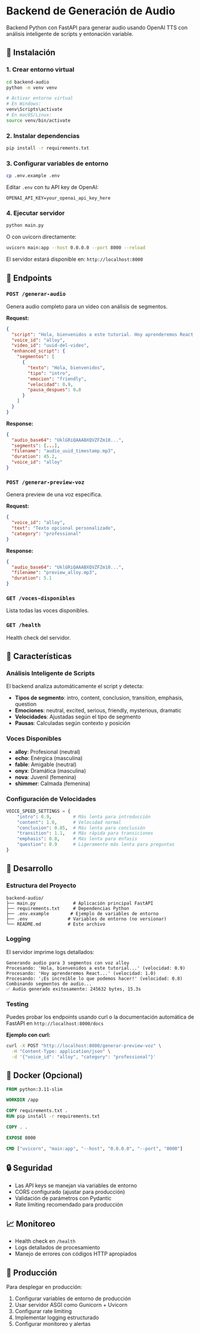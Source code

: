 # Backend de Generación de Audio

Backend Python con FastAPI para generar audio usando OpenAI TTS con análisis inteligente de scripts y entonación variable.

## 🚀 Instalación

### 1. Crear entorno virtual

```bash
cd backend-audio
python -m venv venv

# Activar entorno virtual
# En Windows:
venv\Scripts\activate
# En macOS/Linux:
source venv/bin/activate
```

### 2. Instalar dependencias

```bash
pip install -r requirements.txt
```

### 3. Configurar variables de entorno

```bash
cp .env.example .env
```

Editar `.env` con tu API key de OpenAI:
```env
OPENAI_API_KEY=your_openai_api_key_here
```

### 4. Ejecutar servidor

```bash
python main.py
```

O con uvicorn directamente:
```bash
uvicorn main:app --host 0.0.0.0 --port 8000 --reload
```

El servidor estará disponible en: `http://localhost:8000`

## 📡 Endpoints

### `POST /generar-audio`

Genera audio completo para un video con análisis de segmentos.

**Request:**
```json
{
  "script": "Hola, bienvenidos a este tutorial. Hoy aprenderemos React. ¡Es increíble!",
  "voice_id": "alloy",
  "video_id": "uuid-del-video",
  "enhanced_script": {
    "segmentos": [
      {
        "texto": "Hola, bienvenidos",
        "tipo": "intro",
        "emocion": "friendly",
        "velocidad": 0.9,
        "pausa_despues": 0.8
      }
    ]
  }
}
```

**Response:**
```json
{
  "audio_base64": "UklGRiQAAABXQVZFZm10...",
  "segments": [...],
  "filename": "audio_uuid_timestamp.mp3",
  "duration": 45.2,
  "voice_id": "alloy"
}
```

### `POST /generar-preview-voz`

Genera preview de una voz específica.

**Request:**
```json
{
  "voice_id": "alloy",
  "text": "Texto opcional personalizado",
  "category": "professional"
}
```

**Response:**
```json
{
  "audio_base64": "UklGRiQAAABXQVZFZm10...",
  "filename": "preview_alloy.mp3",
  "duration": 5.1
}
```

### `GET /voces-disponibles`

Lista todas las voces disponibles.

### `GET /health`

Health check del servidor.

## 🎯 Características

### Análisis Inteligente de Scripts

El backend analiza automáticamente el script y detecta:

- **Tipos de segmento**: intro, content, conclusion, transition, emphasis, question
- **Emociones**: neutral, excited, serious, friendly, mysterious, dramatic
- **Velocidades**: Ajustadas según el tipo de segmento
- **Pausas**: Calculadas según contexto y posición

### Voces Disponibles

- **alloy**: Profesional (neutral)
- **echo**: Enérgica (masculina)
- **fable**: Amigable (neutral)
- **onyx**: Dramática (masculina)
- **nova**: Juvenil (femenina)
- **shimmer**: Calmada (femenina)

### Configuración de Velocidades

```python
VOICE_SPEED_SETTINGS = {
    "intro": 0.9,        # Más lenta para introducción
    "content": 1.0,      # Velocidad normal
    "conclusion": 0.85,  # Más lenta para conclusión
    "transition": 1.1,   # Más rápida para transiciones
    "emphasis": 0.8,     # Más lenta para énfasis
    "question": 0.9      # Ligeramente más lenta para preguntas
}
```

## 🔧 Desarrollo

### Estructura del Proyecto

```
backend-audio/
├── main.py              # Aplicación principal FastAPI
├── requirements.txt     # Dependencias Python
├── .env.example        # Ejemplo de variables de entorno
├── .env               # Variables de entorno (no versionar)
└── README.md          # Este archivo
```

### Logging

El servidor imprime logs detallados:

```
Generando audio para 3 segmentos con voz alloy
Procesando: 'Hola, bienvenidos a este tutorial...' (velocidad: 0.9)
Procesando: 'Hoy aprenderemos React...' (velocidad: 1.0)
Procesando: '¡Es increíble lo que podemos hacer!' (velocidad: 0.8)
Combinando segmentos de audio...
✅ Audio generado exitosamente: 245632 bytes, 15.3s
```

### Testing

Puedes probar los endpoints usando curl o la documentación automática de FastAPI en `http://localhost:8000/docs`

**Ejemplo con curl:**
```bash
curl -X POST "http://localhost:8000/generar-preview-voz" \
  -H "Content-Type: application/json" \
  -d '{"voice_id": "alloy", "category": "professional"}'
```

## 🐳 Docker (Opcional)

```dockerfile
FROM python:3.11-slim

WORKDIR /app

COPY requirements.txt .
RUN pip install -r requirements.txt

COPY . .

EXPOSE 8000

CMD ["uvicorn", "main:app", "--host", "0.0.0.0", "--port", "8000"]
```

## 🔒 Seguridad

- Las API keys se manejan via variables de entorno
- CORS configurado (ajustar para producción)
- Validación de parámetros con Pydantic
- Rate limiting recomendado para producción

## 📈 Monitoreo

- Health check en `/health`
- Logs detallados de procesamiento
- Manejo de errores con códigos HTTP apropiados

## 🚀 Producción

Para desplegar en producción:

1. Configurar variables de entorno de producción
2. Usar servidor ASGI como Gunicorn + Uvicorn
3. Configurar rate limiting
4. Implementar logging estructurado
5. Configurar monitoreo y alertas